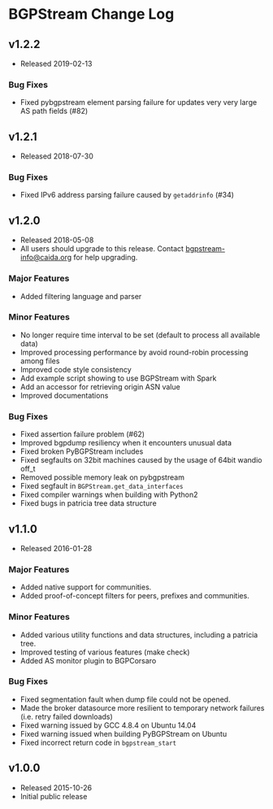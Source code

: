 BGPStream Change Log
====================

v1.2.2
------
 - Released 2019-02-13

### Bug Fixes
 - Fixed pybgpstream element parsing failure for updates very very large AS path fields (#82)

v1.2.1
------
 - Released 2018-07-30

### Bug Fixes
 - Fixed IPv6 address parsing failure caused by `getaddrinfo` (#34)

v1.2.0
------
 - Released 2018-05-08
 - All users should upgrade to this release. Contact bgpstream-info@caida.org
	for help upgrading.

### Major Features
 - Added filtering language and parser

### Minor Features
 - No longer require time interval to be set (default to process all available data)
 - Improved processing performance by avoid round-robin processing among files
 - Improved code style consistency
 - Add example script showing to use BGPStream with Spark
 - Add an accessor for retrieving origin ASN value
 - Improved documentations

### Bug Fixes
 - Fixed assertion failure problem (#62)
 - Improved bgpdump resiliency when it encounters unusual data
 - Fixed broken PyBGPStream includes
 - Fixed segfaults on 32bit machines caused by the usage of 64bit wandio off_t
 - Removed possible memory leak on pybgpstream
 - Fixed segfault in `BGPStream.get_data_interfaces`
 - Fixed compiler warnings when building with Python2
 - Fixed bugs in patricia tree data structure



v1.1.0
------
 - Released 2016-01-28

### Major Features
 - Added native support for communities.
 - Added proof-of-concept filters for peers, prefixes and communities.

### Minor Features
 - Added various utility functions and data structures, including a patricia tree.
 - Improved testing of various features (make check)
 - Added AS monitor plugin to BGPCorsaro

### Bug Fixes
 - Fixed segmentation fault when dump file could not be opened.
 - Made the broker datasource more resilient to temporary network failures
   (i.e. retry failed downloads)
 - Fixed warning issued by GCC 4.8.4 on Ubuntu 14.04
 - Fixed warning issued when building PyBGPStream on Ubuntu
 - Fixed incorrect return code in `bgpstream_start`

v1.0.0
------
 - Released 2015-10-26
 - Initial public release
